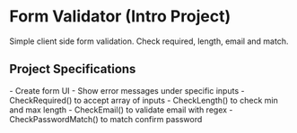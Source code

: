 # Form Validator (Intro Project)
<p>Simple client side form validation. Check required, length, email and match.

<h2>Project Specifications</h2>
- Create form UI
- Show error messages under specific inputs 
- CheckRequired() to accept array of inputs 
- CheckLength() to check min and max length 
- CheckEmail() to validate email with regex 
- CheckPasswordMatch() to match confirm password 
